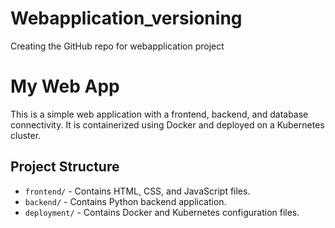 # Webapplication_versioning
Creating the GitHub repo for webapplication project
# My Web App

This is a simple web application with a frontend, backend, and database connectivity. It is containerized using Docker and deployed on a Kubernetes cluster.

## Project Structure

- `frontend/` - Contains HTML, CSS, and JavaScript files.
- `backend/` - Contains Python backend application.
- `deployment/` - Contains Docker and Kubernetes configuration files.
